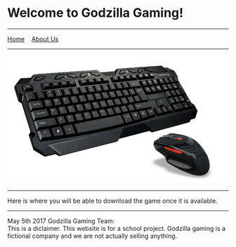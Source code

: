 # Welcome to Godzilla Gaming!

* * *

[Home](index.md)    [About Us](aboutus.md)    

* * *

![](mouseandkeyboard.jpg)

* * *

Here is where you will be able to download the game once it is available.

* * *

May 5th 2017 Godzilla Gaming Team:  
This is a diclaimer. This website is for a school project. Godzilla gaming is a fictional company and we are not actually selling anything.
